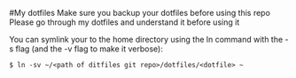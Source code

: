 #My dotfiles
Make sure you backup your dotfiles before using this repo
Please go through my dotfiles and understand it before using it

You can symlink your <dotfiles> to the home directory using the ln command with the -s flag (and the -v flag to make it verbose):

```
$ ln -sv ~/<path of ditfiles git repo>/dotfiles/<dotfile> ~
```

